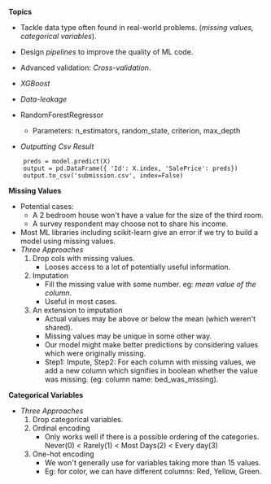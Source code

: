 **Topics**
* Tackle data type often found in real-world problems. (*missing values, categorical variables*).
* Design *pipelines* to improve the quality of ML code.
* Advanced validation: *Cross-validation*.
* *XGBoost*
* *Data-leakage*

* RandomForestRegressor
    * Parameters: n_estimators, random_state, criterion, max_depth

* *Outputting Csv Result*
```
    preds = model.predict(X)
    output = pd.DataFrame({ 'Id': X.index, 'SalePrice': preds})
    output.to_csv('submission.csv', index=False)
```

**Missing Values**
* Potential cases:
    * A 2 bedroom house won't have a value for the size of the third room.
    * A survey respondent may choose not to share his income.
* Most ML libraries including scikit-learn give an error if we try to build a model using missing values.
* *Three Approaches*
    1. Drop cols with missing values.
        * Looses access to a lot of potentially useful information.
    2. Imputation
        * Fill the missing value with some number. eg: *mean value of the column*.
        * Useful in most cases.
    3. An extension to imputation
        * Actual values may be above or below the mean (which weren't shared).
        * Missing values may be unique in some other way.
        * Our model might make better predictions by considering values which were originally missing.
        * Step1: Impute, Step2: For each column with missing values, we add a new column which signifies in boolean whether the value was missing. (eg: column name: bed_was_missing).

**Categorical Variables**
* *Three Approaches*
    1. Drop categorical variables.
    2. Ordinal encoding
        * Only works well if there is a possible ordering of the categories.
            Never(0) < Rarely(1) < Most Days(2) < Every day(3)
    3. One-hot encoding
        * We won't generally use for variables taking more than 15 values.
        * Eg: for color, we can have different columns: Red, Yellow, Green.